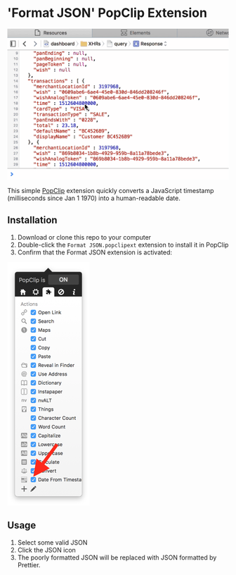 # 'Format JSON' PopClip Extension

![](docs/popclip.gif)

This simple [PopClip](http://pilotmoon.com/popclip/) extension quickly converts a JavaScript timestamp (milliseconds since Jan 1 1970) into a human-readable date.

## Installation

1. Download or clone this repo to your computer
2. Double-click the `Format JSON.popclipext` extension to install it in PopClip
3. Confirm that the Format JSON extension is activated:

![](docs/checked.png)

## Usage

1. Select some valid JSON
2. Click the JSON icon
3. The poorly formatted JSON will be replaced with JSON formatted by Prettier.
